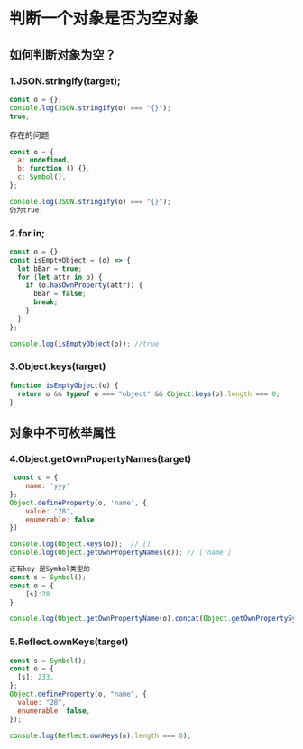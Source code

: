 # 判断一个对象是否为空对象

## 如何判断对象为空？

### 1.JSON.stringify(target);

```js
const o = {};
console.log(JSON.stringify(o) === "{}");
true;
```

存在的问题

```js
const o = {
  a: undefined,
  b: function () {},
  c: Symbol(),
};

console.log(JSON.stringify(o) === "{}");
仍为true;
```

### 2.for in;

```js
const o = {};
const isEmptyObject = (o) => {
  let bBar = true;
  for (let attr in o) {
    if (o.hasOwnProperty(attr)) {
      bBar = false;
      break;
    }
  }
};

console.log(isEmptyObject(o)); //true
```

### 3.Object.keys(target)

```js
function isEmptyObject(o) {
  return o && typeof o === "object" && Object.keys(o).length === 0;
}
```

## 对象中不可枚举属性

### 4.Object.getOwnPropertyNames(target)

```js
 const o = {
    name: 'yyy'
};
Object.defineProperty(o, 'name', {
    value: '28',
    enumerable: false,
})

console.log(Object.keys(o));  // []
console.log(Object.getOwnPropertyNames(o)); // ['name']

还有key 是Symbol类型的
const s = Symbol();
const o = {
    [s]:28
}

console.log(Object.getOwnPropertyName(o).concat(Object.getOwnPropertySymbols(o)).length === 0);

```

### 5.Reflect.ownKeys(target)

```js
const s = Symbol();
const o = {
  [s]: 233,
};
Object.defineProperty(o, "name", {
  value: "28",
  enumerable: false,
});

console.log(Reflect.ownKeys(o).length === 0);
```
